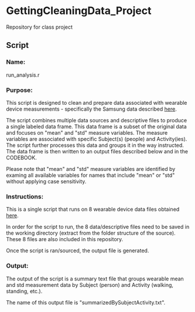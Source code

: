 # GettingCleaningData_Project
Repository for class project

## Script
### Name: 
run_analysis.r

### Purpose: 
This script is designed to clean and prepare data associated with wearable device measurements - specifically the Samsung data described [here](http://archive.ics.uci.edu/ml/datasets/Human+Activity+Recognition+Using+Smartphones).

The script combines multiple data sources and descriptive files to produce a single labeled data frame. This data frame is a subset of the original data and focuses on "mean" and "std" measure variables. The measure variables are associated with specific Subject(s) (people) and Activity(ies). The script further processes this data and groups it in the way instructed. The data frame is then written to an output files described below and in the CODEBOOK.

Please note that "mean" and "std" measure variables are identified by examing all available variables for names that include "mean" or "std" without applying case sensitivity. 

### Instructions:
This is a single script that runs on 8 wearable device data files obtained [here](https://d396qusza40orc.cloudfront.net/getdata%2Fprojectfiles%2FUCI%20HAR%20Dataset.zip).

In order for the script to run, the 8 data/descriptive files need to be saved in the working directory (extract from the folder structure of the source). These 8 files are also included in this repository.

Once the script is ran/sourced, the output file is generated.

### Output: 
The output of the script is a summary text file that groups wearable mean and std measurement data by Subject (person) and Activity (walking, standing, etc.).

The name of this output file is "summarizedBySubjectActivity.txt".